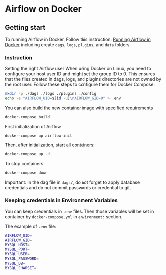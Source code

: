 # Airflow on Docker

## Getting start
To running Airflow in Docker, Follow this instruction: [Running Airflow in Docker](https://airflow.apache.org/docs/apache-airflow/stable/howto/docker-compose/index.html)
including create `dags`, `logs`, `plugins`, and `data` folders.

### Instruction
Setting the right Airflow user
When using Docker on Linux, you need to configure your host user ID and might set the group ID to 0. This ensures that the files created in dags, logs, and plugins directories are not owned by the root user. Follow these steps to configure them for Docker Compose:

```sh
mkdir -p ./dags ./logs ./plugins ./config
echo -e "AIRFLOW_UID=$(id -u)\nAIRFLOW_GID=0" > .env
```

You can also build the new container image with specified requirements
```sh
docker-compose build
```

First initialization of Airflow
```sh
docker-compose up airflow-init
```

Then, after initialization, start all containers:
```sh
docker-compose up -d
```

To stop containers
```sh
docker-compose down
```

Important: In the dag file in `dags/`, do not forget to apply database credentials and do not commit passwords or credential to git.

### Keeping credentials in Environment Variables
You can keep credentials in `.env` files. Then those variables will be set in container by `docker-compose.yml` in `environment:` section.

The example of `.env` file:
```sh
AIRFLOW_UID=
AIRFLOW_GID=
MYSQL_HOST=
MYSQL_PORT=
MYSQL_USER=
MYSQL_PASSWORD=
MYSQL_DB=
MYSQL_CHARSET=
```
